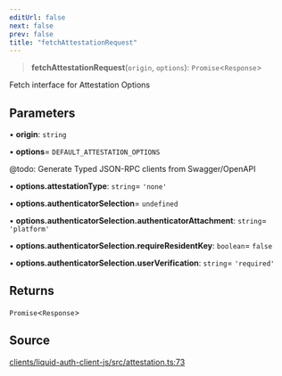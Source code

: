 ```yaml
---
editUrl: false
next: false
prev: false
title: "fetchAttestationRequest"
---
```


> **fetchAttestationRequest**(`origin`, `options`): `Promise`\<`Response`\>

Fetch interface for Attestation Options

## Parameters

• **origin**: `string`

• **options**= `DEFAULT_ATTESTATION_OPTIONS`

@todo: Generate Typed JSON-RPC clients from Swagger/OpenAPI

• **options\.attestationType**: `string`= `'none'`

• **options\.authenticatorSelection**= `undefined`

• **options\.authenticatorSelection\.authenticatorAttachment**: `string`= `'platform'`

• **options\.authenticatorSelection\.requireResidentKey**: `boolean`= `false`

• **options\.authenticatorSelection\.userVerification**: `string`= `'required'`

## Returns

`Promise`\<`Response`\>

## Source

[clients/liquid-auth-client-js/src/attestation.ts:73](https://github.com/algorandfoundation/liquid-auth/blob/8878aa0007608386baa019f80c46f90dd8baec70/clients/liquid-auth-client-js/src/attestation.ts#L73)
